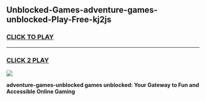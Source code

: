 
## Unblocked-Games-adventure-games-unblocked-Play-Free-kj2js
<h3>
<a href="https://premium76.site?title=adventure-games-unblocked&ref=18A">CLICK TO PLAY</a></h3>
<hr>

<h3>
<a href="https://premium76.site?title=adventure-games-unblocked&ref=18A">CLICK 2 PLAY</a>
  
</h3>

<a href="https://premium76.site?title=adventure-games-unblocked&ref=18A"><img src="https://clearcache.store/games.png"></a>


**adventure-games-unblocked games unblocked: Your Gateway to Fun and Accessible Online Gaming**
